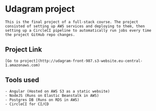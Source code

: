 # Udagram project
    This is the final project of a full-stack course. The project consisted of setting up AWS services and deploying to them, then setting up a CircleCI pipeline to automatically run jobs every time the project GitHub repo changes.

## Project Link
    [Go to project](http://udagram-front-987.s3-website.eu-central-1.amazonaws.com)

## Tools used
    - Angular (Hosted on AWS S3 as a static website)
    - NodeJS (Runs on Elastic Beanstalk in AWS)
    - Postgres DB (Runs on RDS in AWS)
    - CircleCI for CI/CD 